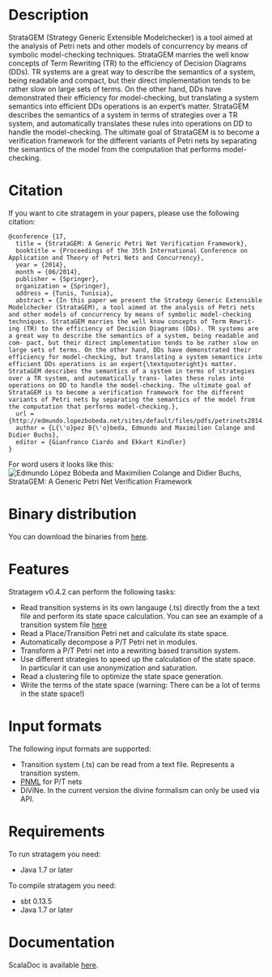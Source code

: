 Description
===========

StrataGEM (Strategy Generic Extensible Modelchecker) is a tool aimed at the analysis of Petri nets and other models of concurrency by means of symbolic model-checking techniques. StrataGEM marries the well know concepts of Term Rewriting (TR) to the efficiency of Decision Diagrams (DDs). TR systems are a great way to describe the semantics of a system, being readable and compact, but their direct implementation tends to be rather slow on large sets of terms. On the other hand, DDs have demonstrated their efficiency for model-checking, but translating a system semantics into efficient DDs operations is an expert’s matter. StrataGEM describes the semantics of a system in terms of strategies over a TR system, and automatically translates these rules into operations on DD to handle the model-checking. The ultimate goal of StrataGEM is to become a verification framework for the different variants of Petri nets by separating the semantics of the model from the computation that performs model-checking.

Citation
========

If you want to cite stratagem in your papers, please use the following citation:

    @conference {17,
      title = {StrataGEM: A Generic Petri Net Verification Framework},
      booktitle = {Proceedings of the 35th International Conference on Application and Theory of Petri Nets and Concurrency},
      year = {2014},
      month = {06/2014},
      publisher = {Springer},
      organization = {Springer},
      address = {Tunis, Tunisia},
      abstract = {In this paper we present the Strategy Generic Extensible Modelchecker (StrataGEM), a tool aimed at the analysis of Petri nets and other models of concurrency by means of symbolic model-checking techniques. StrataGEM marries the well know concepts of Term Rewrit- ing (TR) to the efficiency of Decision Diagrams (DDs). TR systems are a great way to describe the semantics of a system, being readable and com- pact, but their direct implementation tends to be rather slow on large sets of terms. On the other hand, DDs have demonstrated their efficiency for model-checking, but translating a system semantics into efficient DDs operations is an expert{\textquoteright}s matter. StrataGEM describes the semantics of a system in terms of strategies over a TR system, and automatically trans- lates these rules into operations on DD to handle the model-checking. The ultimate goal of StrataGEM is to become a verification framework for the different variants of Petri nets by separating the semantics of the model from the computation that performs model-checking.},
      url = {http://edmundo.lopezbobeda.net/sites/default/files/pdfs/petrinets2014.pdf},
      author = {L{\'o}pez B{\'o}beda, Edmundo and Maximilien Colange and Didier Buchs},
      editor = {Gianfranco Ciardo and Ekkart Kindler}
    }

For word users it looks like this:
![Edmundo López Bóbeda and Maximilien Colange and Didier Buchs, StrataGEM: A Generic Petri Net Verification Framework ](https://raw.githubusercontent.com/mundacho/stratagem/master/stratagem/resources/citation.png "Citation in word format")


Binary distribution
===================

You can download the binaries from [here](https://sourceforge.net/projects/stratagem-mc/).

Features
========

Stratagem v0.4.2 can perform the following tasks:

- Read transition systems in its own langauge (.ts) directly from the a text file and perform its state space calculation. You can see an example of a transition system file [here](https://github.com/mundacho/stratagem/blob/master/stratagem/resources/philo.ts)
- Read a Place/Transition Petri net and calculate its state space.
- Automatically decompose a P/T Petri net in modules.
- Transform a P/T Petri net into a rewriting based transition system.
- Use different strategies to speed up the calculation of the state space. In particular it can use anonymization and saturation.
- Read a clustering file to optimize the state space generation.
- Write the terms of the state space (warning: There can be a lot of terms in the state space!)

Input formats
=============

The following input formats are supported:

- Transition system (.ts) can be read from a text file. Represents a transition system.
- [PNML](http://www.pnml.org) for P/T nets
- DiViNe. In the current version the divine formalism can only be used via API.


Requirements
============

To run stratagem you need:

- Java 1.7 or later

To compile stratagem you need:

- sbt 0.13.5
- Java 1.7 or later

Documentation
=============

ScalaDoc is available [here](http://alpina.unige.ch/jenkins/job/stratagem/javadoc/?#package).
